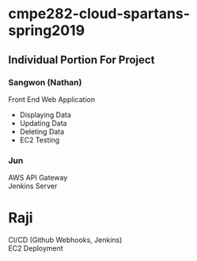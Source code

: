 # cmpe282-cloud-spartans-spring2019
## Individual Portion For Project
### Sangwon (Nathan)
Front End Web Application</br>
- Displaying Data
- Updating Data
- Deleting Data
- EC2 Testing

### Jun
AWS API Gateway</br>
Jenkins Server</br>

# Raji
CI/CD (Github Webhooks, Jenkins) </br>
EC2 Deployment </br>
